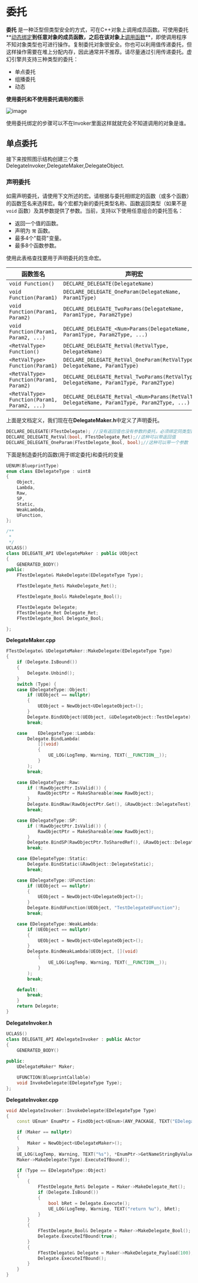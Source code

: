 # 委托

**委托** 是一种泛型但类型安全的方式，可在C++对象上调用成员函数。可使用委托**<u>动态绑定</u>**到任意对象的成员函数，之后在该对象上**<u>调用函数</u>**，即使调用程序不知对象类型也可进行操作。复制委托对象很安全。你也可以利用值传递委托，但这样操作需要在堆上分配内存，因此通常并不推荐。请尽量通过引用传递委托。虚幻引擎共支持三种类型的委托：

- 单点委托
- 组播委托
- 动态

**使用委托和不使用委托调用的图示**

![image](./images/Delegate1.png)

使用委托绑定的步骤可以不在Invoker里面这样就就完全不知道调用的对象是谁。

## 单点委托

接下来按照图示结构创建三个类DelegateInvoker,DelegateMaker,DelegateObject.

### 声明委托

如需声明委托，请使用下文所述的宏。请根据与委托相绑定的函数（或多个函数）的函数签名来选择宏。每个宏都为新的委托类型名称、函数返回类型（如果不是 `void` 函数）及其参数提供了参数。当前，支持以下使用任意组合的委托签名：

- 返回一个值的函数。
- 声明为 `常` 函数。
- 最多4个"载荷"变量。
- 最多8个函数参数。

使用此表格查找要用于声明委托的生命宏。

| 函数签名                                     | 声明宏                                                       |
| -------------------------------------------- | ------------------------------------------------------------ |
| `void Function()`                            | `DECLARE_DELEGATE(DelegateName)`                             |
| `void Function(Param1)`                      | `DECLARE_DELEGATE_OneParam(DelegateName, Param1Type)`        |
| `void Function(Param1, Param2)`              | `DECLARE_DELEGATE_TwoParams(DelegateName, Param1Type, Param2Type)` |
| `void Function(Param1, Param2, ...)`         | `DECLARE_DELEGATE_<Num>Params(DelegateName, Param1Type, Param2Type, ...)` |
| `<RetValType> Function()`                    | `DECLARE_DELEGATE_RetVal(RetValType, DelegateName)`          |
| `<RetValType> Function(Param1)`              | `DECLARE_DELEGATE_RetVal_OneParam(RetValType, DelegateName, Param1Type)` |
| `<RetValType> Function(Param1, Param2)`      | `DECLARE_DELEGATE_RetVal_TwoParams(RetValType, DelegateName, Param1Type, Param2Type)` |
| `<RetValType> Function(Param1, Param2, ...)` | `DECLARE_DELEGATE_RetVal_<Num>Params(RetValType, DelegateName, Param1Type, Param2Type, ...)` |

上面是文档定义，我们现在在**DelegateMaker.h**中定义了声明委托。

```c++
DECLARE_DELEGATE(FTestDelegate); //没有返回值也没有参数的委托，必须绑定同类型函数
DECLARE_DELEGATE_RetVal(bool, FTestDelegate_Ret);//这种可以带返回值
DECLARE_DELEGATE_OneParam(FTestDelegate_Bool, bool);//这种可以带一个参数
```

下面是制造委托的函数(用于绑定委托)和委托的变量

```c++
UENUM(BlueprintType)
enum class EDelegateType : uint8
{
	Object,
	Lambda,
	Raw,
	SP,
	Static,
	WeakLambda,
	UFunction,
};

/**
 * 
 */
UCLASS()
class DELEGATE_API UDelegateMaker : public UObject
{
	GENERATED_BODY()
public:
	FTestDelegate& MakeDelegate(EDelegateType Type);

	FTestDelegate_Ret& MakeDelegate_Ret();

	FTestDelegate_Bool& MakeDelegate_Bool();

	FTestDelegate Delegate;
	FTestDelegate_Ret Delegate_Ret;
	FTestDelegate_Bool Delegate_Bool;

};
```

**DelegateMaker.cpp**

```c++
FTestDelegate& UDelegateMaker::MakeDelegate(EDelegateType Type)
{
	if (Delegate.IsBound())
	{
		Delegate.Unbind();
	}
	switch (Type) {
	case EDelegateType::Object:
		if (UEObject == nullptr)
		{
			UEObject = NewObject<UDelegateObject>();
		}
		Delegate.BindUObject(UEObject, &UDelegateObject::TestDelegate);
		break;

	case	EDelegateType::Lambda:
		Delegate.BindLambda(
			[](void)
			{
				UE_LOG(LogTemp, Warning, TEXT(__FUNCTION__));
			}
		);
		break;

	case EDelegateType::Raw:
		if (!RawObjectPtr.IsValid()) {
			RawObjectPtr = MakeShareable(new RawObject);
		}
		Delegate.BindRaw(RawObjectPtr.Get(), &RawObject::DelegateTest);
		break;

	case EDelegateType::SP:
		if (!RawObjectPtr.IsValid()) {
			RawObjectPtr = MakeShareable(new RawObject);
		}
		Delegate.BindSP(RawObjectPtr.ToSharedRef(), &RawObject::DelegateTest);
		break;

	case EDelegateType::Static:
		Delegate.BindStatic(&RawObject::DelegateStatic);
		break;

	case EDelegateType::UFunction:
		if (UEObject == nullptr)
		{
			UEObject = NewObject<UDelegateObject>();
		}
		Delegate.BindUFunction(UEObject, "TestDelegateUFunction");
		break;

	case EDelegateType::WeakLambda:
		if (UEObject == nullptr)
		{
			UEObject = NewObject<UDelegateObject>();
		}
		Delegate.BindWeakLambda(UEObject, [](void)
			{
				UE_LOG(LogTemp, Warning, TEXT(__FUNCTION__));
			}
		);
		break;

	default:
		break;
	}
	return Delegate;
}
```

**DelegateInvoker.h**

```c++
UCLASS()
class DELEGATE_API ADelegateInvoker : public AActor
{
	GENERATED_BODY()
	
public:	
    UDelegateMaker* Maker;

	UFUNCTION(BlueprintCallable)
	void InvokeDelegate(EDelegateType Type);
};
```

**DelegateInvoker.cpp**

```c++
void ADelegateInvoker::InvokeDelegate(EDelegateType Type)
{
	const UEnum* EnumPtr = FindObject<UEnum>(ANY_PACKAGE, TEXT("EDelegateType"), true);

	if (Maker == nullptr)
	{
		Maker = NewObject<UDelegateMaker>();
	}
	UE_LOG(LogTemp, Warning, TEXT("%s"), *EnumPtr->GetNameStringByValue((int64)Type));
	Maker->MakeDelegate(Type).ExecuteIfBound();

	if (Type == EDelegateType::Object)
	{
		{
			FTestDelegate_Ret& Delegate = Maker->MakeDelegate_Ret();
			if (Delegate.IsBound())
			{
				bool bRet = Delegate.Execute();
				UE_LOG(LogTemp, Warning, TEXT("return %u"), bRet);
			}
		}
		{
			FTestDelegate_Bool& Delegate = Maker->MakeDelegate_Bool();
			Delegate.ExecuteIfBound(true);
		}
		{
			FTestDelegate& Delegate = Maker->MakeDelegate_Payload(100);
			Delegate.ExecuteIfBound();
		}
	}
}
```

